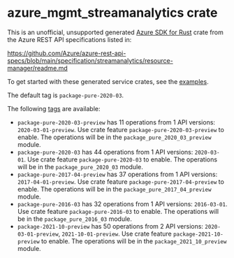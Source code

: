 # azure_mgmt_streamanalytics crate

This is an unofficial, unsupported generated [Azure SDK for Rust](https://github.com/Azure/azure-sdk-for-rust/tree/legacy) crate from the Azure REST API specifications listed in:

https://github.com/Azure/azure-rest-api-specs/blob/main/specification/streamanalytics/resource-manager/readme.md

To get started with these generated service crates, see the [examples](https://github.com/Azure/azure-sdk-for-rust/blob/legacy/services/README.md#examples).

The default tag is `package-pure-2020-03`.

The following [tags](https://github.com/Azure/azure-sdk-for-rust/blob/legacy/services/tags.md) are available:

- `package-pure-2020-03-preview` has 11 operations from 1 API versions: `2020-03-01-preview`. Use crate feature `package-pure-2020-03-preview` to enable. The operations will be in the `package_pure_2020_03_preview` module.
- `package-pure-2020-03` has 44 operations from 1 API versions: `2020-03-01`. Use crate feature `package-pure-2020-03` to enable. The operations will be in the `package_pure_2020_03` module.
- `package-pure-2017-04-preview` has 37 operations from 1 API versions: `2017-04-01-preview`. Use crate feature `package-pure-2017-04-preview` to enable. The operations will be in the `package_pure_2017_04_preview` module.
- `package-pure-2016-03` has 32 operations from 1 API versions: `2016-03-01`. Use crate feature `package-pure-2016-03` to enable. The operations will be in the `package_pure_2016_03` module.
- `package-2021-10-preview` has 50 operations from 2 API versions: `2020-03-01-preview`, `2021-10-01-preview`. Use crate feature `package-2021-10-preview` to enable. The operations will be in the `package_2021_10_preview` module.